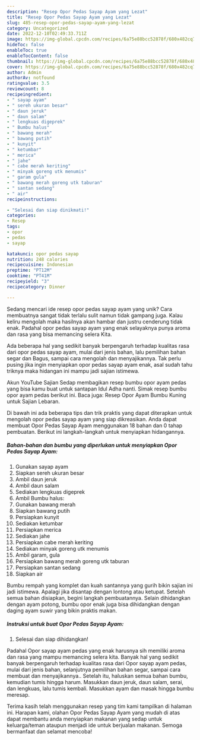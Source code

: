 ```yaml
---
description: "Resep Opor Pedas Sayap Ayam yang Lezat"
title: "Resep Opor Pedas Sayap Ayam yang Lezat"
slug: 485-resep-opor-pedas-sayap-ayam-yang-lezat
category: Uncategorized
date: 2022-12-10T02:49:33.711Z
image: https://img-global.cpcdn.com/recipes/6a75e88bcc52878f/680x482cq70/opor-pedas-sayap-ayam-foto-resep-utama.jpg
hideToc: false
enableToc: true
enableTocContent: false
thumbnail: https://img-global.cpcdn.com/recipes/6a75e88bcc52878f/680x482cq70/opor-pedas-sayap-ayam-foto-resep-utama.jpg
cover: https://img-global.cpcdn.com/recipes/6a75e88bcc52878f/680x482cq70/opor-pedas-sayap-ayam-foto-resep-utama.jpg
author: Admin
authorAv: notfound
ratingvalue: 3.5
reviewcount: 8
recipeingredient:
- " sayap ayam"
- " sereh ukuran besar"
- " daun jeruk"
- " daun salam"
- " lengkuas digeprek"
- " Bumbu halus"
- " bawang merah"
- " bawang putih"
- " kunyit"
- " ketumbar"
- " merica"
- " jahe"
- " cabe merah keriting"
- " minyak goreng utk menumis"
- " garam gula"
- " bawang merah goreng utk taburan"
- " santan sedang"
- " air"
recipeinstructions:

- "Selesai dan siap dinikmati!"
categories:
- Resep
tags:
- opor
- pedas
- sayap

katakunci: opor pedas sayap 
nutrition: 248 calories
recipecuisine: Indonesian
preptime: "PT12M"
cooktime: "PT41M"
recipeyield: "3"
recipecategory: Dinner

---
```





Sedang mencari ide resep opor pedas sayap ayam yang unik? Cara membuatnya sangat tidak terlalu sulit namun tidak gampang juga. Kalau keliru mengolah maka hasilnya akan hambar dan justru cenderung tidak enak. Padahal opor pedas sayap ayam yang enak selayaknya punya aroma dan rasa yang bisa memancing selera Kita.





Ada beberapa hal yang sedikit banyak berpengaruh terhadap kualitas rasa dari opor pedas sayap ayam, mulai dari jenis bahan, lalu pemilihan bahan segar dan Bagus, sampai cara mengolah dan menyajikannya. Tak perlu pusing jika ingin menyiapkan opor pedas sayap ayam enak,      asal sudah tahu triknya maka hidangan ini mampu jadi sajian istimewa.














Akun YouTube Sajian Sedap membagikan resep bumbu opor ayam pedas yang bisa kamu buat untuk santapan Idul Adha nanti. Simak resep bumbu opor ayam pedas berikut ini. Baca juga: Resep Opor Ayam Bumbu Kuning untuk Sajian Lebaran.






Di bawah ini ada beberapa tips dan trik praktis yang dapat diterapkan untuk mengolah opor pedas sayap ayam yang siap dikreasikan. Anda dapat membuat Opor Pedas Sayap Ayam menggunakan 18 bahan dan 0 tahap pembuatan. Berikut ini langkah-langkah untuk menyiapkan hidangannya.

<!--inarticleads1-->

##### Bahan-bahan dan bumbu yang diperlukan untuk menyiapkan Opor Pedas Sayap Ayam:

1. Gunakan  sayap ayam
1. Siapkan  sereh ukuran besar
1. Ambil  daun jeruk
1. Ambil  daun salam
1. Sediakan  lengkuas digeprek
1. Ambil  Bumbu halus:
1. Gunakan  bawang merah
1. Siapkan  bawang putih
1. Persiapkan  kunyit
1. Sediakan  ketumbar
1. Persiapkan  merica
1. Sediakan  jahe
1. Persiapkan  cabe merah keriting
1. Sediakan  minyak goreng utk menumis
1. Ambil  garam, gula
1. Persiapkan  bawang merah goreng utk taburan
1. Persiapkan  santan sedang
1. Siapkan  air


Bumbu rempah yang komplet dan kuah santannya yang gurih bikin sajian ini jadi istimewa. Apalagi jika disantap dengan lontong atau ketupat. Setelah semua bahan disiapkan, begini langkah pembuatannya. Selain dihidangkan dengan ayam potong, bumbu opor enak juga bisa dihidangkan dengan daging ayam suwir yang bikin praktis makan. 

<!--inarticleads2-->

##### Instruksi untuk buat Opor Pedas Sayap Ayam:


1. Selesai dan siap dihidangkan!

Padahal Opor sayap ayam pedas yang enak harusnya sih memiliki aroma dan rasa yang mampu memancing selera kita. Banyak hal yang sedikit banyak berpengaruh terhadap kualitas rasa dari Opor sayap ayam pedas, mulai dari jenis bahan, selanjutnya pemilihan bahan segar, sampai cara membuat dan menyajikannya.. Setelah itu, haluskan semua bahan bumbu, kemudian tumis hingga harum. Masukkan daun jeruk, daun salam, serai, dan lengkuas, lalu tumis kembali. Masukkan ayam dan masak hingga bumbu meresap. 

Terima kasih telah menggunakan resep yang tim kami tampilkan di halaman ini. Harapan kami, olahan Opor Pedas Sayap Ayam yang mudah di atas dapat membantu anda menyiapkan makanan yang sedap untuk keluarga/teman ataupun menjadi ide untuk berjualan makanan. Semoga bermanfaat dan selamat mencoba!
